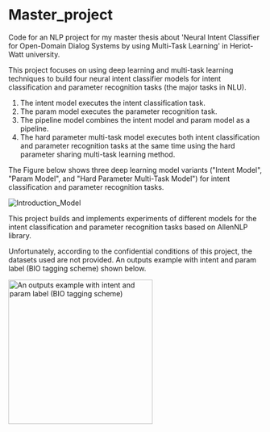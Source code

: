 # Master_project

Code for an NLP project for my master thesis about 'Neural Intent Classifier for Open-Domain Dialog Systems by using
Multi-Task Learning' in Heriot-Watt university. 


This project focuses on using deep learning and multi-task learning techniques to build four neural intent classifier models for intent classification and parameter recognition tasks (the major tasks in NLU).

1. The intent model executes the intent classification task.
2. The param model executes the parameter recognition task.
3. The pipeline model combines the intent model and param model as a pipeline.
4. The hard parameter multi-task model executes both intent classification and parameter recognition tasks at the same time using the hard parameter sharing multi-task learning method.


The Figure below shows three deep learning model variants ("Intent Model", "Param Model", and "Hard Parameter Multi-Task Model") for intent classification and parameter recognition tasks.

![Introduction_Model](https://user-images.githubusercontent.com/35661072/63275506-86de2100-c299-11e9-9774-c88a786854b1.png)


This project builds and implements experiments of different models for the intent classification and parameter recognition tasks based on AllenNLP library.

Unfortunately, according to the confidential conditions of this project, the datasets used are not provided. An outputs example with intent and param label (BIO tagging scheme) shown below.

<img width="286" alt="An outputs example with intent and param label (BIO tagging scheme)" src="https://user-images.githubusercontent.com/35661072/65373327-e7cf8f00-dc73-11e9-9d58-8b640379d2af.png">
